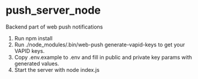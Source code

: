 # push_server_node

Backend part of web push notifications

1. Run npm install
2. Run ./node_modules/.bin/web-push generate-vapid-keys to get your VAPID keys.
3. Copy .env.example to .env and fill in public and private key params with generated values.
4. Start the server with node index.js
